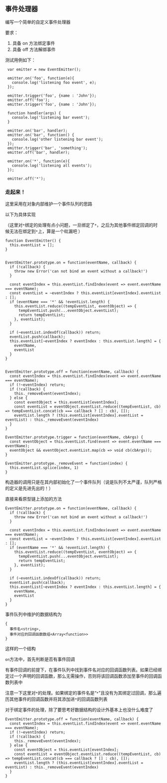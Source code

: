 ## 事件处理器

编写一个简单的自定义事件处理器   

要求：
1. 具备 on 方法绑定事件
2. 具备 off 方法解绑事件

测试用例如下：   

```
 var emitter = new EventEmitter();

 emitter.on('foo', function(e){
   console.log('listening foo event', e);
 });

 emitter.trigger('foo', {name : 'John'});
 emitter.off('foo');
 emitter.trigger('foo', {name : 'John'});
 
 function handler(args) {
   console.log('listening bar event');
 }
 
 emitter.on('bar', handler);
 emitter.on('bar', function() {
   console.log('other listening bar event');
 });
 emitter.trigger('bar', 'something');
 emitter.off('bar', handler);
 
 emitter.on('*', function(e){
   console.log('listening all events');
 });
 
 emitter.off('*');
```   

### 走起来！   

这里采用在对象内部维护一个事件队列的思路  

以下为具体实现  


（这里对```*```绑定的处理有点小问题，一旦绑定了```*```，之后为其他事件绑定回调的时候无法在绑定到```*```上，算是一个纰漏吧 ）

```
function EventEmitter() {
  this.eventList = [];
}


EventEmitter.prototype.on = function(eventName, callback) {
  if (!callback) {
    throw new Error('can not bind an event without a callback!')
  }

  const eventIndex = this.eventList.findIndex(event => event.eventName === eventName);
  const eventList = ~eventIndex ? this.eventList[eventIndex].eventList : [];
  if (eventName === '*' && !eventList.length) {
    this.eventList.reduce((tempEventList, eventObject) => {
      tempEventList.push(...eventObject.eventList);
      return tempEventList;
    }, eventList);
  }

  if (~eventList.indexOf(callback)) return;
  eventList.push(callback);
  this.eventList[~eventIndex ? eventIndex : this.eventList.length] = {
    eventName,
    eventList
  }
}


EventEmitter.prototype.off = function(eventName, callback) {
  const eventIndex = this.eventList.findIndex(event => event.eventName === eventName);
  if (!~eventIndex) return;
  if (!callback) {
    this._removeEvent(eventIndex);
  } else {
    const eventObject = this.eventList[eventIndex];
    const eventList = eventObject.eventList.reduce((tempEventList, cb) => tempEventList.concat(cb === callback ? [] : cb), []);
    eventList.length ? (this.eventList[eventIndex].eventList = eventList) : this._removeEvent(eventIndex)
  }
}

EventEmitter.prototype.trigger = function(eventName, cbArgs) {
  const eventObject = this.eventList.find(event => event.eventName === eventName);
  eventObject && eventObject.eventList.map(cb => void cb(cbArgs));
}

EventEmitter.prototype._removeEvent = function(index) {
  this.eventList.splice(index, 1)
}
```   

构造器的调用只是在其内部初始化了一个事件队列（说是队列不太严谨，队列严格的定义是先进先出的！）  

直接来看原型链上添加的方法   

```
EventEmitter.prototype.on = function(eventName, callback) {
  if (!callback) {
    throw new Error('can not bind an event without a callback!')
  }

  const eventIndex = this.eventList.findIndex(event => event.eventName === eventName);
  const eventList = ~eventIndex ? this.eventList[eventIndex].eventList : [];
  if (eventName === '*' && !eventList.length) {
    this.eventList.reduce((tempEventList, eventObject) => {
      tempEventList.push(...eventObject.eventList);
      return tempEventList;
    }, eventList);
  }

  if (~eventList.indexOf(callback)) return;
  eventList.push(callback);
  this.eventList[~eventIndex ? eventIndex : this.eventList.length] = {
    eventName,
    eventList
  }
}
```

事件队列中维护的数据结构为
```
{
  事件名<string>,
  事件对应的回调函数数组<Array<function>>
}
```
这样的一个结构   

```on```方法中，首先判断是否有事件回调   

有事件回调的前提下，在事件队列中找到事件名对应的回调函数列表。如果已经绑定过一个声明的回调函数，那么无需操作，否则将该回调函数添加至事件的回调函数列表中  

注意一下这里对```*```的处理。如果绑定的事件名是“```*```”且没有为其绑定过回调，那么遍历其他事件的回调函数并将其添加进```*```的回调函数列表   

对于绑定事件的处理，除了要思考好数据结构的设计外基本上也没什么难度了   

```
EventEmitter.prototype.off = function(eventName, callback) {
  const eventIndex = this.eventList.findIndex(event => event.eventName === eventName);
  if (!~eventIndex) return;
  if (!callback) {
    this._removeEvent(eventIndex);
  } else {
    const eventObject = this.eventList[eventIndex];
    const eventList = eventObject.eventList.reduce((tempEventList, cb) => tempEventList.concat(cb === callback ? [] : cb), []);
    eventList.length ? (this.eventList[eventIndex].eventList = eventList) : this._removeEvent(eventIndex)
  }
}
```
